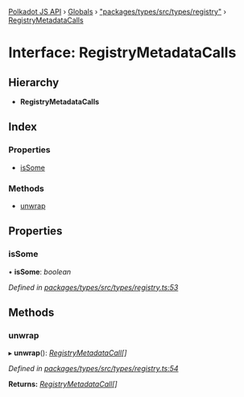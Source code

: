 [Polkadot JS API](../README.md) › [Globals](../globals.md) › ["packages/types/src/types/registry"](../modules/_packages_types_src_types_registry_.md) › [RegistryMetadataCalls](_packages_types_src_types_registry_.registrymetadatacalls.md)

# Interface: RegistryMetadataCalls

## Hierarchy

* **RegistryMetadataCalls**

## Index

### Properties

* [isSome](_packages_types_src_types_registry_.registrymetadatacalls.md#issome)

### Methods

* [unwrap](_packages_types_src_types_registry_.registrymetadatacalls.md#unwrap)

## Properties

###  isSome

• **isSome**: *boolean*

*Defined in [packages/types/src/types/registry.ts:53](https://github.com/polkadot-js/api/blob/6239818c2/packages/types/src/types/registry.ts#L53)*

## Methods

###  unwrap

▸ **unwrap**(): *[RegistryMetadataCall](_packages_types_src_types_registry_.registrymetadatacall.md)[]*

*Defined in [packages/types/src/types/registry.ts:54](https://github.com/polkadot-js/api/blob/6239818c2/packages/types/src/types/registry.ts#L54)*

**Returns:** *[RegistryMetadataCall](_packages_types_src_types_registry_.registrymetadatacall.md)[]*
